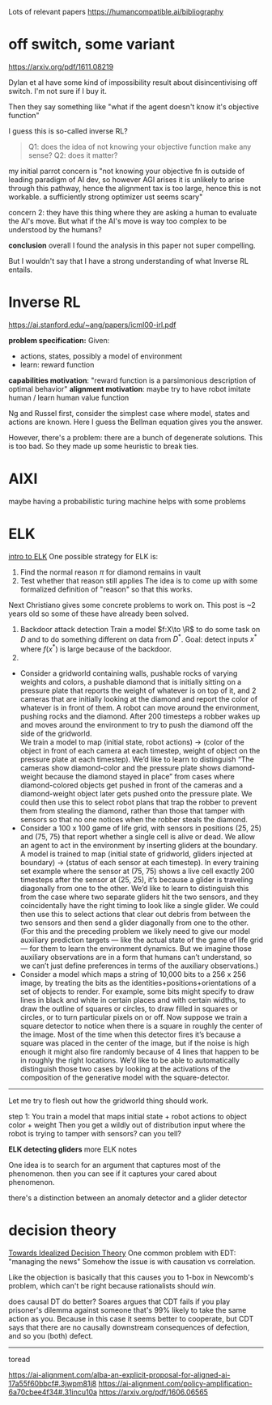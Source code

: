 Lots of relevant papers https://humancompatible.ai/bibliography
# off switch, some variant
https://arxiv.org/pdf/1611.08219

Dylan et al have some kind of impossibility result about disincentivising off switch. 
I'm not sure if I buy it. 

Then they say something like "what if the agent doesn't know it's objective function"

I guess this is so-called inverse RL?

> Q1: does the idea of not knowing your objective function make any sense?
> Q2: does it matter?

my initial parrot concern is "not knowing your objective fn is outside of leading paradigm of AI dev, so however AGI arises it is unlikely to arise through this pathway, hence the alignment tax is too large, hence this is not workable. a sufficiently strong optimizer ust seems scary"

concern 2:
they have this thing where they are asking a human to evaluate the AI's move. 
But what if the AI's move is way too complex to  be understood by the humans?

**conclusion**
overall I found the analysis in this paper not super compelling.

But I wouldn't say that I have a strong understanding of what Inverse RL entails.

# Inverse RL 
https://ai.stanford.edu/~ang/papers/icml00-irl.pdf

**problem specification:**
Given: 
- actions, states, possibly a model of environment
- learn: reward function

**capabilities motivation**:
"reward function is a parsimonious description of optimal behavior"
**alignment motivation**:
maybe try to have robot imitate human / learn human value function

Ng and Russel first, consider the simplest case where model, states and actions are known.
Here I guess the Bellman equation gives you the answer. 

However, there's a problem: there are a bunch of degenerate solutions. 
This is too bad. So they made up some heuristic to break ties. 

# AIXI
maybe having a probabilistic turing machine helps with some problems

# ELK
[intro to ELK](https://ai-alignment.com/mechanistic-anomaly-detection-and-elk-fb84f4c6d0dc)
One possible strategy for ELK is:
1. Find the normal reason $\pi$ for diamond remains in vault
2. Test whether that reason still applies
The idea is to come up with some formalized definition of "reason" so that this works.

Next Christiano gives some concrete problems to work on. This post is ~2 years old so some of these have already been solved.

1. Backdoor attack detection
Train a model $f:X\to \R$ to do some task on $D$ and to do something different on data from $D^*$.
Goal: detect inputs $x^*$ where $f(x^*)$ is large because of the backdoor.
2. 
- Consider a gridworld containing walls, pushable rocks of varying weights and colors, a pushable diamond that is initially sitting on a pressure plate that reports the weight of whatever is on top of it, and 2 cameras that are initially looking at the diamond and report the color of whatever is in front of them. A robot can move around the environment, pushing rocks and the diamond. After 200 timesteps a robber wakes up and moves around the environment to try to push the diamond off the side of the gridworld.  
    We train a model to map (initial state, robot actions) → (color of the object in front of each camera at each timestep, weight of object on the pressure plate at each timestep). We’d like to learn to distinguish “The cameras show diamond-color and the pressure plate shows diamond-weight because the diamond stayed in place” from cases where diamond-colored objects get pushed in front of the cameras and a diamond-weight object later gets pushed onto the pressure plate. We could then use this to select robot plans that trap the robber to prevent them from stealing the diamond, rather than those that tamper with sensors so that no one notices when the robber steals the diamond.
- Consider a 100 x 100 game of life grid, with sensors in positions (25, 25) and (75, 75) that report whether a single cell is alive or dead. We allow an agent to act in the environment by inserting gliders at the boundary. A model is trained to map (initial state of gridworld, gliders injected at boundary) → (status of each sensor at each timestep). In every training set example where the sensor at (75, 75) shows a live cell exactly 200 timesteps after the sensor at (25, 25), it’s because a glider is traveling diagonally from one to the other. We’d like to learn to distinguish this from the case where two separate gliders hit the two sensors, and they coincidentally have the right timing to look like a single glider. We could then use this to select actions that clear out debris from between the two sensors and then send a glider diagonally from one to the other.  
    (For this and the preceding problem we likely need to give our model auxiliary prediction targets — like the actual state of the game of life grid — for them to learn the environment dynamics. But we imagine those auxiliary observations are in a form that humans can’t understand, so we can’t just define preferences in terms of the auxiliary observations.)
- Consider a model which maps a string of 10,000 bits to a 256 x 256 image, by treating the bits as the identities+positions+orientations of a set of objects to render. For example, some bits might specify to draw lines in black and white in certain places and with certain widths, to draw the outline of squares or circles, to draw filled in squares or circles, or to turn particular pixels on or off. Now suppose we train a square detector to notice when there is a square in roughly the center of the image. Most of the time when this detector fires it’s because a square was placed in the center of the image, but if the noise is high enough it might also fire randomly because of 4 lines that happen to be in roughly the right locations. We’d like to be able to automatically distinguish those two cases by looking at the activations of the composition of the generative model with the square-detector.

---

Let me try to flesh out how the gridworld thing should work.

step 1: 
You train a model that maps initial state + robot actions to object color + weight
Then you get a wildly out of distribution input where the robot is trying to tamper with sensors?
can you tell?


**ELK detecting gliders**
more ELK notes

One idea is to search for an argument that captures most of the phenomenon.
then you can see  if it captures your cared about phenomenon.

there's a distinction between an anomaly detector and a glider detector

# decision theory
[Towards Idealized Decision Theory](https://arxiv.org/pdf/1507.01986v1)
One common problem with EDT: "managing the news"
Somehow the issue is with causation vs correlation.

Like the objection is basically that this causes you to 1-box in Newcomb's problem, which can't be right because rationalists should *win*.

does causal DT do better?
Soares argues that CDT fails if you play prisoner's dilemma against someone that's 99% likely to take the same action as you.
Because in this case it seems better to cooperate, but CDT says that there are no causally downstream consequences of defection, and so you (both) defect. 


----

toread

https://ai-alignment.com/alba-an-explicit-proposal-for-aligned-ai-17a55f60bbcf#.3jwpm81j8
https://ai-alignment.com/policy-amplification-6a70cbee4f34#.31incu10a
https://arxiv.org/pdf/1606.06565

